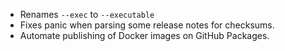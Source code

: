  * Renames `--exec` to `--executable`
 * Fixes panic when parsing some release notes for checksums.
 * Automate publishing of Docker images on GitHub Packages.
 